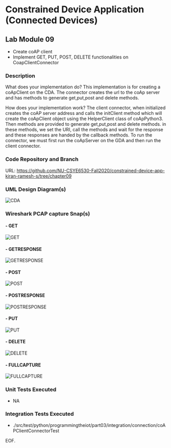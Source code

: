 # Constrained Device Application (Connected Devices)

## Lab Module 09
  - Create coAP client
  - Implement GET, PUT, POST, DELETE functionalities on CoapClientConnector

### Description

What does your implementation do? 
This implementation is for creating a coApClient on the CDA. The connector creates the url to the coAp server and has methods to generate get,put,post and delete methods.
 

How does your implementation work?
The client connector, when initialized creates the coAP server address and calls the initClient method which will create the coApClient object using the HelperClient class of coApPython3. Then methods are provided to generate get,put,post and delete methods. in these methods, we set the URI, call the methods and wait for the response and these responses are handed by the callback methods. To run the connector, we must first run the coApServer on the GDA and then run the client connector.



### Code Repository and Branch

URL: https://github.com/NU-CSYE6530-Fall2020/constrained-device-app-kiran-ramesh-s/tree/chapter09

### UML Design Diagram(s)
![CDA](https://github.com/NU-CSYE6530-Fall2020/constrained-device-app-kiran-ramesh-s/blob/chapter09/uml/lab9_CDA.png?raw=true)

 
 ### Wireshark PCAP capture Snap(s)

 #### - GET
 ![GET](https://github.com/NU-CSYE6530-Fall2020/gateway-device-app-kiran-ramesh-s/blob/chapter09/pcap/coAP/CDA_Get.PNG?raw=true) 
 #### - GETRESPONSE
 ![GETRESPONSE](https://github.com/NU-CSYE6530-Fall2020/gateway-device-app-kiran-ramesh-s/blob/chapter09/pcap/coAP/CDA_Get_Response.PNG?raw=true) 
 #### - POST
 ![POST](https://github.com/NU-CSYE6530-Fall2020/gateway-device-app-kiran-ramesh-s/blob/chapter09/pcap/coAP/CDA_Post.PNG?raw=true) 
 #### - POSTRESPONSE
 ![POSTRESPONSE](https://github.com/NU-CSYE6530-Fall2020/gateway-device-app-kiran-ramesh-s/blob/chapter09/pcap/coAP/CDA_Post_Response.PNG?raw=true)  
 #### - PUT
 ![PUT](https://github.com/NU-CSYE6530-Fall2020/gateway-device-app-kiran-ramesh-s/blob/chapter09/pcap/coAP/CDA_Put.PNG?raw=true)  
 #### - DELETE
 ![DELETE](https://github.com/NU-CSYE6530-Fall2020/gateway-device-app-kiran-ramesh-s/blob/chapter09/pcap/coAP/CDA_Delete.PNG?raw=true)  
 #### - FULLCAPTURE
 ![FULLCAPTURE](https://github.com/NU-CSYE6530-Fall2020/gateway-device-app-kiran-ramesh-s/blob/chapter09/pcap/coAP/FullCaptureCDA.PNG?raw=true) 
 
 
### Unit Tests Executed

 - NA

### Integration Tests Executed

 -  ./src/test/python/programmingtheiot/part03/integration/connection/coAPClientConnectorTest



EOF.

